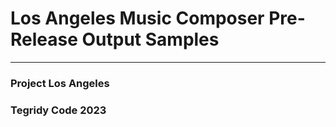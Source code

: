 # Los Angeles Music Composer Pre-Release Output Samples

***

### Project Los Angeles
### Tegridy Code 2023
